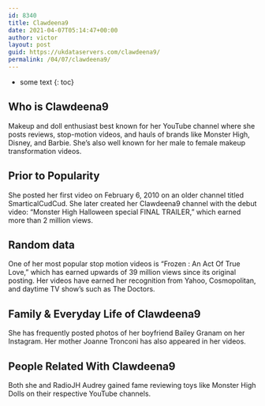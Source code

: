 ```yaml
---
id: 8340
title: Clawdeena9
date: 2021-04-07T05:14:47+00:00
author: victor
layout: post
guid: https://ukdataservers.com/clawdeena9/
permalink: /04/07/clawdeena9/
---
```


* some text
{: toc}


## Who is Clawdeena9



Makeup and doll enthusiast best known for her YouTube channel where she posts reviews, stop-motion videos, and hauls of brands like Monster High, Disney, and Barbie. She&#8217;s also well known for her male to female makeup transformation videos.

                
                
                
## Prior to Popularity



She posted her first video on February 6, 2010 on an older channel titled SmarticalCudCud. She later created her Clawdeena9 channel with the debut video: &#8220;Monster High Halloween special FINAL TRAILER,&#8221; which earned more than 2 million views.

                
                
                
## Random data



One of her most popular stop motion videos is &#8220;Frozen : An Act Of True Love,&#8221; which has earned upwards of 39 million views since its original posting. Her videos have earned her recognition from Yahoo, Cosmopolitan, and daytime TV show&#8217;s such as The Doctors.

                
                
                
## Family & Everyday Life of Clawdeena9



She has frequently posted photos of her boyfriend Bailey Granam on her Instagram. Her mother Joanne Tronconi has also appeared in her videos. 

                
                
                
## People Related With Clawdeena9



Both she and RadioJH Audrey gained fame reviewing toys like Monster High Dolls on their respective YouTube channels.

                
              
            
          
          
          